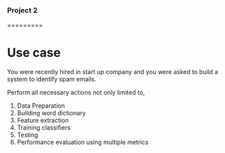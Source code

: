 ### Project 2
=========

Use case
=========
You were recently hired in start up company and you were asked to build a system to identify spam emails.

Perform all necessary actions not only limited to,

1. Data Preparation
2. Building word dictionary
3. Feature extraction
4. Training classifiers
5. Testing 
6. Performance evaluation using multiple metrics
